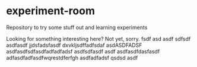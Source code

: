 # experiment-room
Repository to try some stuff out and learning experiments

Looking for something interesting here? Not yet, sorry.
fsdf
asd
asdf
sdfsdf
asdfasdf
jjdsfadsfasdf
dxvkljsdffadfsdaf
asdASDFADSF
asdfasdfsdfasdfadfadfadsf
asdfsdfasdf
asdf
asdfasdfdasfasdf
adfasdfadfasdfwqrestdferfgh
asdfadfadsf
qsdsd
asdf
